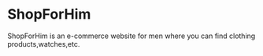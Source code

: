 # ShopForHim
ShopForHim is an e-commerce website for men where you can find clothing products,watches,etc.
